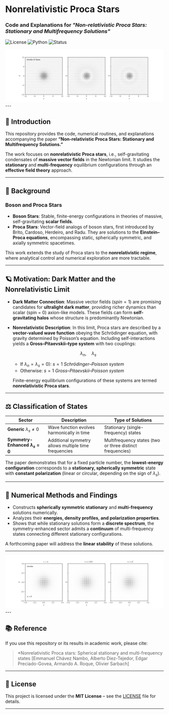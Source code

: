 
# Nonrelativistic Proca Stars

### Code and Explanations for *"Non-relativistic Proca Stars: Stationary and Multifrequency Solutions"*

![License](https://img.shields.io/badge/license-MIT-blue.svg)
![Python](https://img.shields.io/badge/python-3.10+-blue.svg)
![Status](https://img.shields.io/badge/status-active-success.svg)


<img src="CircularVectorfieldn012.png" width="800">
---

## 📘 Introduction

This repository provides the code, numerical routines, and explanations accompanying the paper
**“Non-relativistic Proca Stars: Stationary and Multifrequency Solutions.”**

The work focuses on **nonrelativistic Proca stars**, i.e., self-gravitating condensates of **massive vector fields** in the Newtonian limit.
It studies the **stationary** and **multi-frequency** equilibrium configurations through an **effective field theory** approach.

---

## 🌌 Background

### Boson and Proca Stars

* **Boson Stars**: Stable, finite-energy configurations in theories of massive, self-gravitating **scalar fields**.
* **Proca Stars**: Vector-field analogs of boson stars, first introduced by Brito, Cardoso, Herdeiro, and Radu. They are solutions to the **Einstein–Proca equations**, encompassing static, spherically symmetric, and axially symmetric spacetimes.

This work extends the study of Proca stars to the **nonrelativistic regime**, where analytical control and numerical exploration are more tractable.

---

## 🪐 Motivation: Dark Matter and the Nonrelativistic Limit

* **Dark Matter Connection**: Massive vector fields ($spin = 1$) are promising candidates for **ultralight dark matter**, providing richer dynamics than scalar (spin = 0) axion-like models.
  These fields can form **self-gravitating halos** whose structure is predominantly Newtonian.

* **Nonrelativistic Description**:
  In this limit, Proca stars are described by a **vector-valued wave function** obeying the Schrödinger equation, with gravity determined by Poisson’s equation.
  Including self-interactions yields a **Gross–Pitaevskii–type system** with two couplings:
  
  $$\lambda_n, \quad \lambda_s$$

  * If $\lambda_n = \lambda_s = 0$): $s = 1$ *Schrödinger–Poisson system*
  * Otherwise: $s = 1$ *Gross–Pitaevskii–Poisson system*

  Finite-energy equilibrium configurations of these systems are termed **nonrelativistic Proca stars**.

---

## ⚖️ Classification of States

| Sector                                  | Description                                          | Type of Solutions                                         |
| --------------------------------------- | ---------------------------------------------------- | --------------------------------------------------------- |
| **Generic** $\lambda_s \neq 0$        | Wave function evolves harmonically in time           | Stationary (single-frequency) states                      |
| **Symmetry-Enhanced $\lambda_s = 0$** | Additional symmetry allows multiple time frequencies | Multifrequency states (two or three distinct frequencies) |

The paper demonstrates that for a fixed particle number, the **lowest-energy configuration** corresponds to a **stationary, spherically symmetric** state with **constant polarization** (linear or circular, depending on the sign of $\lambda_s$).

---

## 🔬 Numerical Methods and Findings

* Constructs **spherically symmetric stationary** and **multi-frequency** solutions numerically.
* Analyzes their **energies, density profiles, and polarization properties**.
* Shows that while stationary solutions form a **discrete spectrum**, the symmetry-enhanced sector admits a **continuum** of multi-frequency states connecting different stationary configurations.

A forthcoming paper will address the **linear stability** of these solutions.

---
<img src="Circular_field_n0_pol.png" width="800">
---

## 📚 Reference

If you use this repository or its results in academic work, please cite:

> *Nonrelativistic Proca stars: Spherical stationary and multi-frequency states
> [Emmanuel Chávez Nambo, Alberto Diez-Tejedor, Edgar Preciado-Govea, Armando A. Roque, Olivier Sarbach]


---

## 📜 License

This project is licensed under the **MIT License** – see the [LICENSE](LICENSE) file for details.

---
